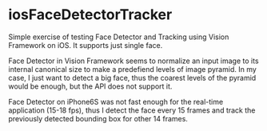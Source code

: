# iosFaceDetectorTracker

Simple exercise of testing Face Detector and Tracking using Vision Framework on iOS.
It supports just single face.

Face Detector in Vision Framework seems to normalize an input image to its internal canonical size to make a predefiend levels of image pyramid. 
In my case, I just want to detect a big face, thus the coarest levels of the pyramid would be enough, but the API does not support it.

Face Detector on iPhone6S was not fast enough for the real-time application (15-18 fps), thus I detect the face every 15 frames and track the previously detected bounding box for other 14 frames.
